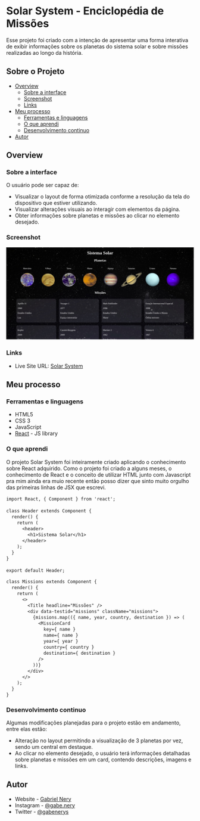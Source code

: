 # Solar System - Enciclopédia de Missões

Esse projeto foi criado com a intenção de apresentar uma forma interativa de exibir informações sobre os planetas do sistema solar e sobre missões realizadas ao longo da história. 

## Sobre o Projeto

- [Overview](#overview)
  - [Sobre a interface](#sobre-a-interface)
  - [Screenshot](#screenshot)
  - [Links](#links)
- [Meu processo](#meu-processo)
  - [Ferramentas e linguagens](#ferramentas-e-linguagens)
  - [O que aprendi](#o-que-aprendi)
  - [Desenvolvimento continuo](#desenvolvimento-continuo)
- [Autor](#autor)


## Overview

### Sobre a interface

O usuário pode ser capaz de:

- Visualizar o layout de forma otimizada conforme a resolução da tela do dispositivo que estiver utilizando.
- Visualizar alterações visuais ao interagir com elementos da página.
- Obter informações sobre planetas e missões ao clicar no elemento desejado.

### Screenshot

![](./src/images/solar_system.jpeg)

### Links

- Live Site URL: [Solar System](https://solar-system-mu.vercel.app/)

## Meu processo

### Ferramentas e linguagens

- HTML5
- CSS 3
- JavaScript
- [React](https://reactjs.org/) - JS library

### O que aprendi

O projeto Solar System foi inteiramente criado aplicando o conhecimento sobre React adquirido. Como o projeto foi criado a alguns meses, o conhecimento de React e o conceito de utilizar HTML junto com Javascript pra mim ainda era muio recente então posso dizer que sinto muito orgulho das primeiras linhas de JSX que escrevi.

```JSX - Primeiro Trecho
import React, { Component } from 'react';

class Header extends Component {
  render() {
    return (
      <header>
        <h1>Sistema Solar</h1>
      </header>
    );
  }
}

export default Header;
```

```JSX - Escopo que renderiza missões
class Missions extends Component {
  render() {
    return (
      <>
        <Title headline="Missões" />
        <div data-testid="missions" className="missions">
          {missions.map(({ name, year, country, destination }) => (
            <MissionCard
              key={ name }
              name={ name }
              year={ year }
              country={ country }
              destination={ destination }
            />
          ))}
        </div>
      </>
    );
  }
}
```

### Desenvolvimento continuo

Algumas modificações planejadas para o projeto estão em andamento, entre elas estão:

- Alteração no layout permitindo a visualização de 3 planetas por vez, sendo um central em destaque.
- Ao clicar no elemento desejado, o usuário terá informações detalhadas sobre planetas e missões em um card, contendo descrições, imagens e links.

## Autor

- Website - [Gabriel Nery](https://gabrielnerys.github.io/)
- Instagram - [@gabe.nery](https://www.instagram.com/gabe.nery/)
- Twitter - [@gabenerys](https://www.twitter.com/gabenerys)
